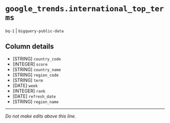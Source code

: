 # `google_trends.international_top_terms`
`bq-1` | `bigquery-public-data`

## Column details
* [STRING]    `country_code`
* [INTEGER]   `score`
* [STRING]    `country_name`
* [STRING]    `region_code`
* [STRING]    `term`
* [DATE]      `week`
* [INTEGER]   `rank`
* [DATE]      `refresh_date`
* [STRING]    `region_name`

-------------------------------------------------------------------------------
*Do not make edits above this line.*
